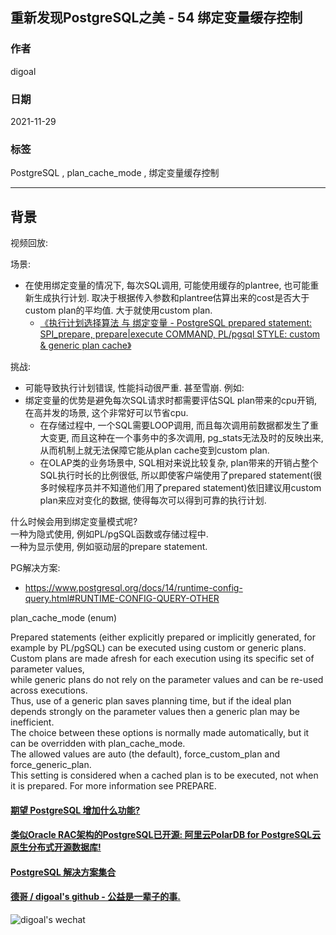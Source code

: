 ## 重新发现PostgreSQL之美 - 54 绑定变量缓存控制   
      
### 作者      
digoal      
      
### 日期      
2021-11-29       
      
### 标签      
PostgreSQL , plan_cache_mode , 绑定变量缓存控制  
      
----      
      
## 背景      
视频回放:     
      
场景:      
- 在使用绑定变量的情况下, 每次SQL调用, 可能使用缓存的plantree, 也可能重新生成执行计划. 取决于根据传入参数和plantree估算出来的cost是否大于custom plan的平均值. 大于就使用custom plan.  
    - [《执行计划选择算法 与 绑定变量 - PostgreSQL prepared statement: SPI_prepare, prepare|execute COMMAND, PL/pgsql STYLE: custom & generic plan cache》](../201212/20121224_01.md)    
      
挑战:      
- 可能导致执行计划错误, 性能抖动很严重. 甚至雪崩.  例如:    
- 绑定变量的优势是避免每次SQL请求时都需要评估SQL plan带来的cpu开销, 在高并发的场景, 这个非常好可以节省cpu.    
     - 在存储过程中, 一个SQL需要LOOP调用, 而且每次调用前数据都发生了重大变更, 而且这种在一个事务中的多次调用, pg_stats无法及时的反映出来, 从而机制上就无法保障它能从plan cache变到custom plan.   
     - 在OLAP类的业务场景中, SQL相对来说比较复杂, plan带来的开销占整个SQL执行时长的比例很低, 所以即使客户端使用了prepared statement(很多时候程序员并不知道他们用了prepared statement)依旧建议用custom plan来应对变化的数据, 使得每次可以得到可靠的执行计划.   
  
什么时候会用到绑定变量模式呢?     
一种为隐式使用, 例如PL/pgSQL函数或存储过程中.    
一种为显示使用, 例如驱动层的prepare statement.    
      
PG解决方案:       
- https://www.postgresql.org/docs/14/runtime-config-query.html#RUNTIME-CONFIG-QUERY-OTHER  
  
plan_cache_mode (enum)    
  
Prepared statements (either explicitly prepared or implicitly generated, for example by PL/pgSQL) can be executed using custom or generic plans.   
Custom plans are made afresh for each execution using its specific set of parameter values,   
while generic plans do not rely on the parameter values and can be re-used across executions.   
Thus, use of a generic plan saves planning time, but if the ideal plan depends strongly on the parameter values then a generic plan may be inefficient.   
The choice between these options is normally made automatically, but it can be overridden with plan_cache_mode.   
The allowed values are auto (the default), force_custom_plan and force_generic_plan.   
This setting is considered when a cached plan is to be executed, not when it is prepared. For more information see PREPARE.  
    
    
  
#### [期望 PostgreSQL 增加什么功能?](https://github.com/digoal/blog/issues/76 "269ac3d1c492e938c0191101c7238216")
  
  
#### [类似Oracle RAC架构的PostgreSQL已开源: 阿里云PolarDB for PostgreSQL云原生分布式开源数据库!](https://github.com/ApsaraDB/PolarDB-for-PostgreSQL "57258f76c37864c6e6d23383d05714ea")
  
  
#### [PostgreSQL 解决方案集合](https://yq.aliyun.com/topic/118 "40cff096e9ed7122c512b35d8561d9c8")
  
  
#### [德哥 / digoal's github - 公益是一辈子的事.](https://github.com/digoal/blog/blob/master/README.md "22709685feb7cab07d30f30387f0a9ae")
  
  
![digoal's wechat](../pic/digoal_weixin.jpg "f7ad92eeba24523fd47a6e1a0e691b59")
  
